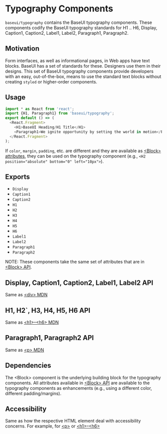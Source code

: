 # Typography Components

`baseui/typography` contains the BaseUI typography components. These components codify the BaseUI typography standards for H1 .. H6, Display, Caption1, Caption2, Label1, Label2, Paragraph1, Paragraph2.

## Motivation

Form interfaces, as well as informational pages, in Web apps have text blocks. BaseUI has a set of standards for these. Designers use them in their designs. This set of BaseUI typography components provide developers with an easy, out-of-the-box, means to use the standard text blocks without creating `styled` or higher-order components.

## Usage

```javascript
import * as React from 'react';
import {H1, Paragraph1} from 'baseui/typography';
export default () => (
  <React.Fragment>
    <H1>BaseUI Heading/H1 Title</H1>
    <Paragraph1>We ignite opportunity by setting the world in motion</Paragraph1>
  </React.Fragment>
);
```

If `color`, `margin`, `padding`, etc. are different and they are available as [&lt;Block&gt; attributes](https://github.com/uber-web/baseui/blob/master/src/block/README.md), they can be used on the typography component (e.g., `<H2 position="absolute" bottom="0" left="10px">`).

## Exports

* `Display`
* `Caption1`
* `Caption2`
* `H1`
* `H2`
* `H3`
* `H4`
* `H5`
* `H6`
* `Label1`
* `Label2`
* `Paragraph1`
* `Paragraph2`

NOTE: These components take the same set of attributes that are in [&lt;Block&gt; API](https://github.com/uber-web/baseui/blob/master/src/block/README.md).

## Display, Caption1, Caption2, Label1, Label2 API

Same as [&lt;div&gt; MDN](https://developer.mozilla.org/en-US/docs/Web/HTML/Element/div)

## H1, H2`, H3, H4, H5, H6 API

Same as [&lt;h1&gt;–&lt;h6&gt; MDN](https://developer.mozilla.org/en-US/docs/Web/HTML/Element/Heading_Elements)

## Paragraph1, Paragraph2 API

Same as [&lt;p&gt; MDN](https://developer.mozilla.org/en-US/docs/Web/HTML/Element/p)

## Dependencies

The &lt;Block&gt; component is the underlying building block for the typography components.  All attributes available in [&lt;Block&gt; API](https://github.com/uber-web/baseui/blob/master/src/block/README.md) are available to the typography components as enhancements (e.g., using a different color, different padding/margins).

## Accessibility

Same as how the respective HTML element deal with accessibility concerns.  For example, for [&lt;p&gt;](https://developer.mozilla.org/en-US/docs/Web/HTML/Element/p#Accessibility_concerns) or [&lt;h1&gt;–&lt;h6&gt;](https://developer.mozilla.org/en-US/docs/Web/HTML/Element/Heading_Elements#Accessibility_concerns)